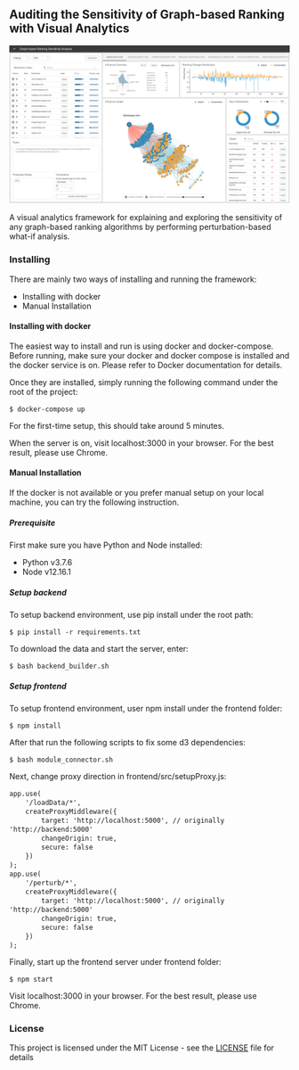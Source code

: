 ## Auditing the Sensitivity of Graph-based Ranking with Visual Analytics

![Teaser](images/teaser.png)

A visual analytics framework for explaining and exploring the sensitivity of any graph-based ranking algorithms by performing perturbation-based what-if analysis.

### Installing 
There are mainly two ways of installing and running the framework:
- Installing with docker
- Manual Installation

#### Installing with docker
The easiest way to install and run is using docker and docker-compose. Before running, make sure your docker and docker compose is installed and the docker service is on. Please refer to Docker documentation for details.

Once they are installed, simply running the following command under the root of the project:

```
$ docker-compose up
```

For the first-time setup, this should take around 5 minutes.

When the server is on, visit localhost:3000 in your browser. For the best result, please use Chrome. 

#### Manual Installation
If the docker is not available or you prefer manual setup on your local machine, you can try the following instruction.

#####  Prerequisite 
First make sure you have Python and Node installed:

- Python v3.7.6
- Node v12.16.1

##### Setup backend
To setup backend environment, use pip install under the root path:
```
$ pip install -r requirements.txt 
```
To download the data and start the server, enter:
```
$ bash backend_builder.sh
```

##### Setup frontend
To setup frontend environment, user npm install under the frontend folder:
```
$ npm install
```
After that run the following scripts to fix some d3 dependencies:
```
$ bash module_connector.sh
```
Next, change proxy direction in frontend/src/setupProxy.js:
```
app.use(
    '/loadData/*',
    createProxyMiddleware({
        target: 'http://localhost:5000', // originally 'http://backend:5000'
        changeOrigin: true,
        secure: false
    })
);
app.use(
    '/perturb/*',
    createProxyMiddleware({
        target: 'http://localhost:5000', // originally 'http://backend:5000'
        changeOrigin: true,
        secure: false
    })
);
```
Finally, start up the frontend server under frontend folder:
```
$ npm start
```
Visit localhost:3000 in your browser. For the best result, please use Chrome.

### License

This project is licensed under the MIT License - see the [LICENSE](LICENSE) file for details
